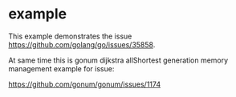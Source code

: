 # example

This example demonstrates the issue https://github.com/golang/go/issues/35858.


At same time this is gonum dijkstra allShortest generation memory management example for issue:

https://github.com/gonum/gonum/issues/1174
